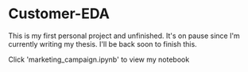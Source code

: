# Customer-EDA
This is my first personal project and unfinished. It's on pause since I'm currently writing my thesis. I'll be back soon to finish this.

Click 'marketing_campaign.ipynb' to view my notebook
